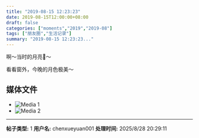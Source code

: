 ```yaml
---
title: "2019-08-15 12:23:23"
date: 2019-08-15T12:00:00+08:00
draft: false
categories: ["moments","2019","2019-08"]
tags: ["朋友圈","生活记录"]
summary: "2019-08-15 12:23:23..."
---
```


啊～当时的月亮🌝～

看看窗外，今晚的月色极美～

## 媒体文件

- ![Media 1](/Moments/photos/2019-08-15/201908151223230.jpg)
- ![Media 2](/Moments/photos/2019-08-15/201908151223231.jpg)

---

**帖子类型:** 1
**用户名:** chenxueyuan001
**处理时间:** 2025/8/28 20:29:11